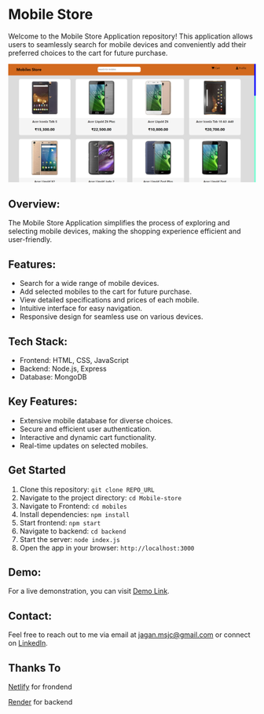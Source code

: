 # Mobile Store
Welcome to the Mobile Store Application repository! This application allows users to seamlessly search for mobile devices and conveniently add their preferred choices to the cart for future purchase.

[![Mobile Store](./Mobile-Store.png)](https://msj-mobile-store.netlify.app)

## Overview:
The Mobile Store Application simplifies the process of exploring and selecting mobile devices, making the shopping experience efficient and user-friendly.

## Features:
- Search for a wide range of mobile devices.
- Add selected mobiles to the cart for future purchase.
- View detailed specifications and prices of each mobile.
- Intuitive interface for easy navigation.
- Responsive design for seamless use on various devices.

## Tech Stack:
- Frontend: HTML, CSS, JavaScript
- Backend: Node.js, Express
- Database: MongoDB

## Key Features:
- Extensive mobile database for diverse choices.
- Secure and efficient user authentication.
- Interactive and dynamic cart functionality.
- Real-time updates on selected mobiles.

## Get Started
1. Clone this repository: `git clone REPO_URL`
2. Navigate to the project directory: `cd Mobile-store`
3. Navigate to Frontend: `cd mobiles`
4. Install dependencies: `npm install`
5. Start frontend: `npm start`
4. Navigate to backend: `cd backend`
5. Start the server: `node index.js`
6. Open the app in your browser: `http://localhost:3000`

## Demo:
For a live demonstration, you can visit [Demo Link](https://msj-mobile-store.netlify.app).

## Contact:
Feel free to reach out to me via email at [jagan.msjc@gmail.com](mailto:jagan.msjc@gmail.com) or connect on [LinkedIn](https://www.linkedin.com/in/jaganathms).

## Thanks To
[Netlify](https://www.netlify.com) for frondend

[Render](https://render.com) for backend
